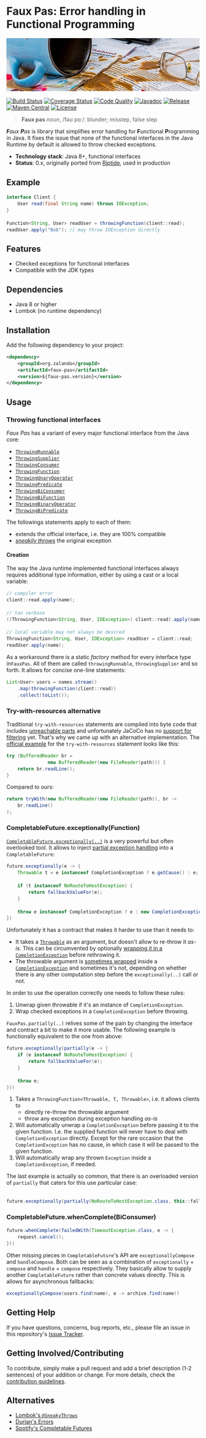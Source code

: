 # Faux Pas: Error handling in Functional Programming

[![Spilled coffee](docs/spilled-coffee.jpg)](https://pixabay.com/en/mistake-spill-slip-up-accident-876597/)

[![Build Status](https://img.shields.io/travis/zalando/faux-pas/master.svg)](https://travis-ci.org/zalando/faux-pas)
[![Coverage Status](https://img.shields.io/coveralls/zalando/faux-pas/master.svg)](https://coveralls.io/r/zalando/faux-pas)
[![Code Quality](https://img.shields.io/codacy/grade/b3a619ff47574eb68f38bdf74906e91a/master.svg)](https://www.codacy.com/app/whiskeysierra/faux-pas)
[![Javadoc](http://javadoc.io/badge/org.zalando/faux-pas.svg)](http://www.javadoc.io/doc/org.zalando/faux-pas)
[![Release](https://img.shields.io/github/release/zalando/faux-pas.svg)](https://github.com/zalando/faux-pas/releases)
[![Maven Central](https://img.shields.io/maven-central/v/org.zalando/faux-pas.svg)](https://maven-badges.herokuapp.com/maven-central/org.zalando/faux-pas)
[![License](https://img.shields.io/badge/license-MIT-blue.svg)](https://raw.githubusercontent.com/zalando/faux-pas/master/LICENSE)

> **Faux pas** *noun*, /fəʊ pɑː/: blunder; misstep, false step

_**F**aux  **P**as_ is library that simplifies error handling for **F**unctional **P**rogramming in Java. It fixes the
issue that none of the functional interfaces in the Java Runtime by default is allowed to throw checked exceptions.

- **Technology stack**: Java 8+, functional interfaces
- **Status**:  0.x, originally ported from [Riptide](https://www.github.com/zalando/riptide), used in production

## Example

```java
interface Client {
    User read(final String name) throws IOException;
}

Function<String, User> readUser = throwingFunction(client::read);
readUser.apply("Bob"); // may throw IOException directly
```

## Features

- Checked exceptions for functional interfaces 
- Compatible with the JDK types

## Dependencies

- Java 8 or higher
- Lombok (no runtime dependency)

## Installation

Add the following dependency to your project:

```xml
<dependency>
    <groupId>org.zalando</groupId>
    <artifactId>faux-pas</artifactId>
    <version>${faux-pas.version}</version>
</dependency>
```

## Usage

### Throwing functional interfaces

*Faux Pas* has a variant of every major functional interface from the Java core:

 - [`ThrowingRunnable`](src/main/java/org/zalando/fauxpas/ThrowingRunnable.java)
 - [`ThrowingSupplier`](src/main/java/org/zalando/fauxpas/ThrowingSupplier.java)
 - [`ThrowingConsumer`](src/main/java/org/zalando/fauxpas/ThrowingConsumer.java)
 - [`ThrowingFunction`](src/main/java/org/zalando/fauxpas/ThrowingFunction.java)
 - [`ThrowingUnaryOperator`](src/main/java/org/zalando/fauxpas/ThrowingUnaryOperator.java)
 - [`ThrowingPredicate`](src/main/java/org/zalando/fauxpas/ThrowingPredicate.java)
 - [`ThrowingBiConsumer`](src/main/java/org/zalando/fauxpas/ThrowingBiConsumer.java)
 - [`ThrowingBiFunction`](src/main/java/org/zalando/fauxpas/ThrowingBiFunction.java)
 - [`ThrowingBinaryOperator`](src/main/java/org/zalando/fauxpas/ThrowingBinaryOperator.java)
 - [`ThrowingBiPredicate`](src/main/java/org/zalando/fauxpas/ThrowingBiPredicate.java)

The followings statements apply to each of them:
- extends the official interface, i.e. they are 100% compatible
- [*sneakily throws*](https://projectlombok.org/features/SneakyThrows.html) the original exception

#### Creation

The way the Java runtime implemented functional interfaces always requires additional type information, either by
using a cast or a local variable:

```java
// compiler error
client::read.apply(name);

// too verbose
((ThrowingFunction<String, User, IOException>) client::read).apply(name);

// local variable may not always be desired
ThrowingFunction<String, User, IOException> readUser = client::read;
readUser.apply(name);
```

As a workaround there is a static *factory* method for every interface type in`FauxPas`. All of them are called
`throwingRunnable`, `throwingSupplier` and so forth. It allows for concise one-line statements:

```java
List<User> users = names.stream()
    .map(throwingFunction(client::read))
    .collect(toList());
```

### Try-with-resources alternative

Traditional `try-with-resources` statements are compiled into byte code that includes
[unreachable parts](http://stackoverflow.com/a/17356707) and unfortunately JaCoCo has no
[support for filtering](https://github.com/jacoco/jacoco/wiki/FilteringOptions) yet. That's why we came up with an
alternative implementation. The [official example](https://docs.oracle.com/javase/tutorial/essential/exceptions/tryResourceClose.html)
for the `try-with-resources` statement looks like this:

```java
try (BufferedReader br =
               new BufferedReader(new FileReader(path))) {
    return br.readLine();
}
```

Compared to ours:

```java
return tryWith(new BufferedReader(new FileReader(path)), br -> 
    br.readLine()
);
```

### CompletableFuture.exceptionally(Function)

[`CompletableFuture.exceptionally(..)`](https://docs.oracle.com/javase/8/docs/api/java/util/concurrent/CompletableFuture.html#exceptionally-java.util.function.Function-)
is a very powerful but often overlooked tool. It allows to inject [partial exception handling](https://stackoverflow.com/questions/37032990/separated-exception-handling-of-a-completablefuture)
into a `CompletableFuture`:

```java
future.exceptionally(e -> {
    Throwable t = e instanceof CompletionException ? e.getCause() : e;

    if (t instanceof NoRouteToHostException) {
        return fallbackValueFor(e);
    }

    throw e instanceof CompletionException ? e : new CompletionException(t);
})
```

Unfortunately it has a contract that makes it harder to use than it needs to:

- It takes a [`Throwable`](https://docs.oracle.com/javase/8/docs/api/java/lang/Throwable.html) as an argument, but
  doesn't allow to re-throw it *as-is*. This can be circumvented by optionally [wrapping it in a
  `CompletionException`](http://cs.oswego.edu/pipermail/concurrency-interest/2014-August/012910.html) before
  rethrowing it.
- The throwable argument is [sometimes wrapped](https://stackoverflow.com/questions/27430255/surprising-behavior-of-java-8-completablefuture-exceptionally-method) 
  inside a [`CompletionException`](https://docs.oracle.com/javase/8/docs/api/java/util/concurrent/CompletionException.html)
  and sometimes it's not, depending on whether there is any other computation step before the `exceptionally(..)` call
  or not.
  
In order to use the operation correctly one needs to follow these rules:
1. Unwrap given throwable if it's an instance of `CompletionException`.
2. Wrap checked exceptions in a `CompletionException` before throwing.

`FauxPas.partially(..)` relives some of the pain by changing the interface and contract a bit to make it more usable.
The following example is functionally equivalent to the one from above:

```java
future.exceptionally(partially(e -> {
    if (e instanceof NoRouteToHostException) {
        return fallbackValueFor(e);
    }

    throw e;
}))
```

1. Takes a `ThrowingFunction<Throwable, T, Throwable>`, i.e. it allows clients to
    - directly re-throw the throwable argument
    - throw any exception during exception handling *as-is*
2. Will automatically unwrap a `CompletionException` before passing it to the given function.
   I.e. the supplied function will never have to deal with `CompletionException` directly. Except for the rare occasion
   that the `CompletionException` has no cause, in which case it will be passed to the given function. 
3. Will automatically wrap any thrown `Exception` inside a `CompletionException`, if needed.

The last example is actually so common, that there is an overloaded version of `partially` that caters for this use 
particular case:

```java

future.exceptionally(partially(NoRouteToHostException.class, this::fallbackValueFor))
```

### CompletableFuture.whenComplete(BiConsumer)

```java
future.whenComplete(failedWith(TimeoutException.class, e -> {
    request.cancel();
}))
```

Other missing pieces in `CompletableFuture`'s API are `exceptionallyCompose` and `handleCompose`. Both can be seen as
a combination of `exceptionally` + `compose` and `handle` + `compose` respectively. They basically allow to supply
another `CompletableFuture` rather than concrete values directly. This is allows for asynchronous fallbacks:

```java
exceptionallyCompose(users.find(name), e -> archive.find(name))
```

## Getting Help

If you have questions, concerns, bug reports, etc., please file an issue in this repository's [Issue Tracker](../../issues).

## Getting Involved/Contributing

To contribute, simply make a pull request and add a brief description (1-2 sentences) of your addition or change. For
more details, check the [contribution guidelines](CONTRIBUTING.md).

## Alternatives

- [Lombok's `@SneakyThrows`](https://projectlombok.org/features/SneakyThrows.html)
- [Durian's Errors](https://github.com/diffplug/durian)
- [Spotify's Completable Futures](https://github.com/spotify/completable-futures)

